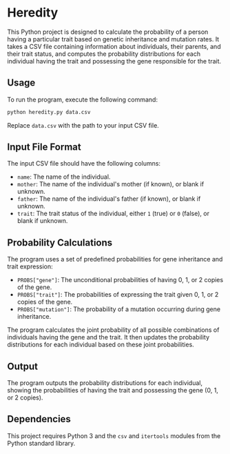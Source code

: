 # Heredity

This Python project is designed to calculate the probability of a person having a particular trait based on genetic inheritance and mutation rates. It takes a CSV file containing information about individuals, their parents, and their trait status, and computes the probability distributions for each individual having the trait and possessing the gene responsible for the trait.

## Usage

To run the program, execute the following command:
```txt
python heredity.py data.csv
```
Replace `data.csv` with the path to your input CSV file.

## Input File Format

The input CSV file should have the following columns:

- `name`: The name of the individual.
- `mother`: The name of the individual's mother (if known), or blank if unknown.
- `father`: The name of the individual's father (if known), or blank if unknown.
- `trait`: The trait status of the individual, either `1` (true) or `0` (false), or blank if unknown.

## Probability Calculations

The program uses a set of predefined probabilities for gene inheritance and trait expression:

- `PROBS["gene"]`: The unconditional probabilities of having 0, 1, or 2 copies of the gene.
- `PROBS["trait"]`: The probabilities of expressing the trait given 0, 1, or 2 copies of the gene.
- `PROBS["mutation"]`: The probability of a mutation occurring during gene inheritance.

The program calculates the joint probability of all possible combinations of individuals having the gene and the trait. It then updates the probability distributions for each individual based on these joint probabilities.

## Output

The program outputs the probability distributions for each individual, showing the probabilities of having the trait and possessing the gene (0, 1, or 2 copies).

## Dependencies

This project requires Python 3 and the `csv` and `itertools` modules from the Python standard library.
